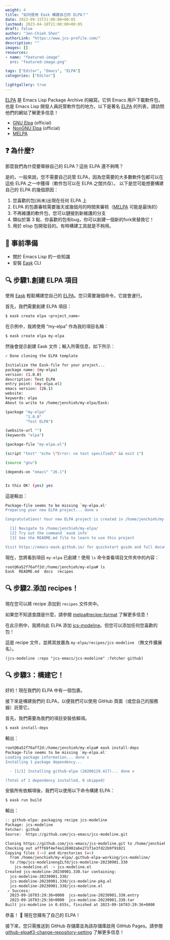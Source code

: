 ```yaml
---
weight: 4
title: "如何使用 Eask 構建自己的 ELPA？"
date: 2023-09-15T21:00:00+00:05
lastmod: 2023-04-10T21:00:00+00:05
draft: false
author: "Jen-Chieh Shen"
authorLink: "https://www.jcs-profile.com/"
description: ""
images: []
resources:
- name: "featured-image"
  src: "featured-image.png"

tags: ["Editor", "Emacs", "ELPA"]
categories: ["Editor"]

lightgallery: true
---
```



[ELPA][] 是 Emacs Lisp Package Archive 的縮寫。它供 Emacs 用戶下載軟件包，
也是 Emacs Lisp 開發人員託管軟件包的地方。以下是著名 [ELPA][] 的列表，請訪問他們的網站了解更多信息！

- [GNU Elpa][] (official)
- [NonGNU Elpa][] (official)
- [MELPA][]

## ❓ 為什麼?

那麼我們為什麼要舉辦自己的 ELPA？這些 ELPA 還不夠嗎？

是的，一般來說，您不需要自己託管 ELPA，因為您需要的大多數軟件包都可以在這些 ELPA 之一中獲得（軟件包可以在 ELPA 之間共存）。
以下是您可能想要構建自己的 ELPA 的幾個原因：

1. 您喜歡的包(尚未)出現在任何 ELPA 上
2. ELPA 的包裹審核需要幾天或幾個月的時間來審核（[MELPA][] 可能是最快的）
3. 不再維護的軟件包，您可以鏈接到新維護的分支
4. 類似於第 3 點、你喜歡的包有bug，你可以創建一個新的fork來替換它！
5. 用於 elisp 包開發目的。有時構建工具就是不夠用。

<!-- more -->

## 📝 事前準備

- 關於 Emacs Lisp 的一些知識
- 安裝 [Eask][] CLI

## 🔍 步驟1.創建 ELPA 項目

使用 [Eask][] 輕鬆構建您自己的 [ELPA][]。您只需要幾個命令，它就會運行。

首先，我們需要創建 ELPA 項目：

```sh
$ eask create elpa <project_name>
```

在示例中，我將使用 “my-elpa” 作為我的項目名稱：

```sh
$ eask create elpa my-elpa
```

然後會提示創建 Eask 文件；輸入所需信息，如下所示：

```sh
✓ Done cloning the ELPA template

Initialize the Eask-file for your project...
package name: (my-elpa)
version: (1.0.0)
description: Test ELPA
entry point: (my-elpa.el)
emacs version: (26.1)
website:
keywords: elpa
About to write to /home/jenchieh/my-elpa/Eask:

(package "my-elpa"
         "1.0.0"
         "Test ELPA")

(website-url "")
(keywords "elpa")

(package-file "my-elpa.el")

(script "test" "echo \"Error: no test specified\" && exit 1")

(source "gnu")

(depends-on "emacs" "26.1")


Is this OK? (yes) yes
```

這是輸出：

```sh
Package-file seems to be missing `my-elpa.el'
Preparing your new ELPA project... done v

Congratulations! Your new ELPA project is created in /home/jenchieh/my-elpa/

  [1] Navigate to /home/jenchieh/my-elpa/
  [2] Try out the command `eask info`
  [3] See the README.md file to learn to use this project

Visit https://emacs-eask.github.io/ for quickstart guide and full documentation.
```

現在，您將看到項目 `my-elpa` 已創建！使用 `ls` 命令查看項目文件夾中的內容：

```
root@6a52f76aff2d:/home/jenchieh/my-elpa# ls
Eask  README.md  docs  recipes
```

## 🔍 步驟2.添加 recipes！


現在您可以將 recipe 添加到 `recipes` 文件夾中。

如果您不知道食譜是什麼，請參閱 [melpa#recipe-format](https://github.com/melpa/melpa#recipe-format)
了解更多信息！

在此示例中，我將向此 ELPA 添加 [jcs-modeline][]。但您可以添加任何您喜歡的包！

這是 recipe 文件，並將其放置為 `my-elpa/recipes/jcs-modeline` （無文件擴展名）。

```elisp
(jcs-modeline :repo "jcs-emacs/jcs-modeline" :fetcher github)
```

## 🔍 步驟3：構建它！

好的！現在我們的 ELPA 中有一個包裹。

接下來是構建我們的 ELPA，以便我們可以使用 GitHub 頁面（或您自己的服務器）託管它。

首先，我們需要為我們的項目安裝依賴項。

```sh
$ eask install-deps
```

輸出：

```sh
root@6a52f76aff2d:/home/jenchieh/my-elpa# eask install-deps
Package-file seems to be missing `my-elpa.el'
Loading package information... done v
Installing 1 package dependency...

  - [1/1] Installing github-elpa (20200129.417)... done v

(Total of 1 dependency installed, 0 skipped)
```

安裝所有依賴項後，我們可以使用以下命令構建 ELPA：

```sh
$ eask run build
```

輸出：

```sh
:: github-elpa: packaging recipe jcs-modeline
Package: jcs-modeline
Fetcher: github
Source:  https://github.com/jcs-emacs/jcs-modeline.git

Cloning https://github.com/jcs-emacs/jcs-modeline.git to /home/jenchieh/my-elpa/.github-elpa-working/jcs-modeline/
Checking out afff69f4ef4a126902abe271f1e3fd22b9f91021
Copying files (->) and directories (=>)
  from /home/jenchieh/my-elpa/.github-elpa-working/jcs-modeline/
  to /tmp/jcs-modelinengILfd/jcs-modeline-20230901.330
    jcs-modeline.el -> jcs-modeline.el
Created jcs-modeline-20230901.330.tar containing:
  jcs-modeline-20230901.330/
  jcs-modeline-20230901.330/jcs-modeline-pkg.el
  jcs-modeline-20230901.330/jcs-modeline.el
 ✓ Success:
  2023-09-16T03:29:36+0000  jcs-modeline-20230901.330.entry
  2023-09-16T03:29:36+0000  jcs-modeline-20230901.330.tar
Built jcs-modeline in 0.655s, finished at 2023-09-16T03:29:36+0000
```

恭喜！ 🎉 現在您擁有了自己的 ELPA！

接下來，您只需推送到 GitHub 存儲庫並為該存儲庫啟用 GitHub Pages。請參閱
[github-elpa#3-change-repository-setting](https://github.com/10sr/github-elpa#3-change-repository-setting)
了解更多信息！


[ELPA]: https://www.emacswiki.org/emacs/ELPA

[GNU Elpa]: https://elpa.gnu.org/
[NonGNU Elpa]: https://elpa.nongnu.org/
[MELPA]: https://melpa.org/#/

[Eask]: https://emacs-eask.github.io/

[jcs-modeline]: https://github.com/jcs-emacs/jcs-modeline
